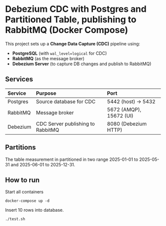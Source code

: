 # Debezium CDC with Postgres and Partitioned Table, publishing to RabbitMQ (Docker Compose)

This project sets up a **Change Data Capture (CDC)** pipeline using:
- **PostgreSQL** (with `wal_level=logical` for CDC)
- **RabbitMQ** (as the message broker)
- **Debezium Server** (to capture DB changes and publish to RabbitMQ)

## Services

| Service     | Purpose                         | Port                  |
|:------------|:---------------------------------|:----------------------|
| Postgres    | Source database for CDC          | 5442 (host) -> 5432    |
| RabbitMQ    | Message broker                   | 5672 (AMQP), 15672 (UI)|
| Debezium    | CDC Server publishing to RabbitMQ| 8080 (Debezium HTTP)   |


## Partitions

The table measurement in partitioned in two range 2025-01-01 to 2025-05-31 and 2025-06-01 to 2025-12-31.

## How to run

Start all containers

```
docker-compose up -d
```

Insert 10 rows into database.

```
./test.sh
```
